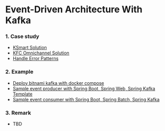 # Event-Driven Architecture With Kafka

### 1. Case study

<ul>
    <li>
      <a href="https://github.com/dannielnguyen289/kafka-spring-microservices/blob/master/document/ksmart-solution/README.md">
        <span>KSmart Solution</span>
      </a>
    </li>
    <li>
      <a href="https://github.com/dannielnguyen289/kafka-spring-microservices/blob/master/document/kfc-omnichannel/README.md">
        <span>KFC Omnichannel Solution</span>
      </a>
    </li>
    <li>
      <a href="https://github.com/dannielnguyen289/kafka-spring-microservices/blob/master/document/handle-error/README.md">
        <span>Handle Error Patterns</span>
      </a>
    </li>
</ul>

### 2. Example

<ul>
    <li>
      <a href="https://github.com/dannielnguyen289/kafka-spring-microservices/blob/master/deployment">
        <span>Deploy bitnami kafka with docker compose</span>
      </a>
    </li>
    <li>
      <a href="https://github.com/dannielnguyen289/kafka-spring-microservices/tree/master/sample-producer">
        <span>Sample event producer with Spring Boot, Spring Web, Spring Kafka Template</span>
      </a>
    </li>
    <li>
      <a href="https://github.com/dannielnguyen289/kafka-spring-microservices/tree/master/sample-consumer">
        <span>Sample event consumer with Spring Boot, Spring Batch, Spring Kafka</span>
      </a>
    </li>
</ul>


### 3. Remark

- TBD
